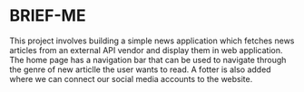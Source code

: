 # BRIEF-ME
  This project involves building a simple news application which fetches news articles from an external API vendor and display them in web application.
  The home page has a navigation bar that can be used to navigate through the genre of new articlle the user wants to read.
  A fotter is also added where we can connect our social media accounts to the website.
